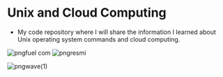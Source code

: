 # Unix and Cloud Computing

* My code repository where I will share the information I learned about Unix operating system commands and cloud computing.

![pngfuel com](https://user-images.githubusercontent.com/54184905/92368950-0d61dc80-f101-11ea-93c7-455930c7dca9.png) ![pngresmi](https://user-images.githubusercontent.com/54184905/92368952-0dfa7300-f101-11ea-9dca-26e0944ecd21.png)

![pngwave(1)](https://user-images.githubusercontent.com/54184905/92368954-0e930980-f101-11ea-9d9a-cdca727d70ef.png)
